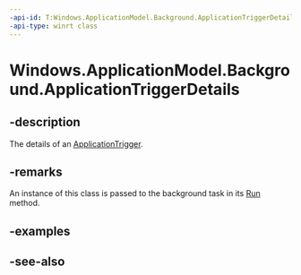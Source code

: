 ```yaml
---
-api-id: T:Windows.ApplicationModel.Background.ApplicationTriggerDetails
-api-type: winrt class
---
```


<!-- Class syntax.
public class ApplicationTriggerDetails : Windows.ApplicationModel.Background.IApplicationTriggerDetails
-->

# Windows.ApplicationModel.Background.ApplicationTriggerDetails

## -description
The details of an [ApplicationTrigger](applicationtrigger.md).

## -remarks

An instance of this class is passed to the background task in its [Run](ibackgroundtask_run_2017283929.md) method.

## -examples

## -see-also
